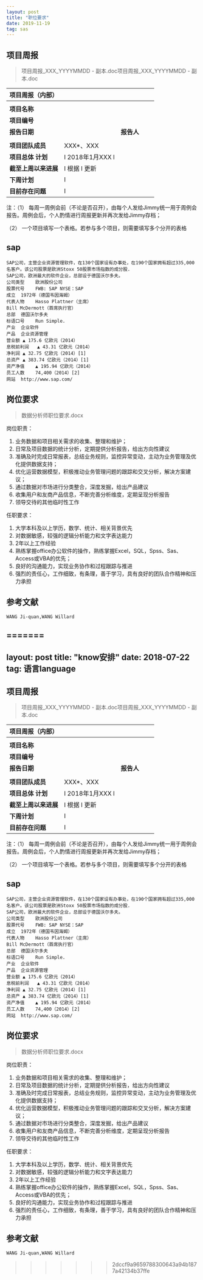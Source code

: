 ```yaml
---
layout: post
title: "职位要求"
date: 2019-11-19
tag: sas
---
```






## 项目周报



> 项目周报_XXX_YYYYMMDD - 副本.doc项目周报_XXX_YYYYMMDD - 副本.doc

| **项目周报（内部）**    |                     |            |      |      |
| ----------------------- | ------------------- | ---------- | ---- | ---- |
|                         |                     |            |      |      |
| **项目名称**            |                     |            |      |      |
| **项目编号**            |                     |            |      |      |
| **报告日期**            |                     | **报告人** |      |      |
|                         |                     |            |      |      |
| **项目团队成员**        | XXX*、XXX           |            |      |      |
| **项目总体**   **计划** | l  2018年1月XXX   l |            |      |      |
| **截至上周以来进展**    | l  根据   l  更新   |            |      |      |
| **下周计划**            | l                   |            |      |      |
| **目前存在问题**        | l                   |            |      |      |

 

注：（1） 每周一周例会前（不论是否召开），由每个人发给Jimmy统一用于周例会报告。周例会后，个人酌情进行周报更新并再次发给Jimmy存档；

（2） 一个项目填写一个表格。若参与多个项目，则需要填写多个分开的表格



## sap

```
SAP公司，主营企业资源管理软件，在130个国家设有办事处，在190个国家拥有超过335,000名客户。该公司股票是欧洲Stoxx 50股票市场指数的成分股.
SAP公司，欧洲最大的软件企业，总部设于德国沃尔多夫。
公司类型	欧洲股份公司
股票代号	FWB: SAP NYSE：SAP
成立	1972年（德国韦因海姆）
代表人物	Hasso Plattner（主席）
Bill McDermott（首席执行官）
总部	德国沃尔多夫
标语口号	Run Simple.
产业	企业软件
产品	企业资源管理
营业额	▲ 175.6 亿欧元（2014）
息税前利润	▲ 43.31 亿欧元（2014）
净利润	▲ 32.75 亿欧元（2014）[1]
总资产	▲ 383.74 亿欧元（2014）[1]
资产净值	▲ 195.94 亿欧元（2014）
员工人数	74,400（2014）[2]
网站	http://www.sap.com/
```





## 岗位要求

> 数据分析师职位要求.docx

岗位职责：

1. 业务数据和项目相关需求的收集、整理和维护；
2. 日常及项目数据的统计分析，定期提供分析报告，给出方向性建议
3. 准确及时完成日常报表，总结业务规则，监控异常变动，主动为业务管理及优化提供数据支持；
4. 优化运营数据模型，积极推动业务管理问题的跟踪和交叉分析，解决方案建议；
5. 通过数据对市场进行分类整合，深度发掘，给出产品建议
6. 收集用户和友商产品信息，不断完善分析维度，定期呈现分析报告
7. 领导交待的其他临时性工作

 

任职要求：

1. 大学本科及以上学历，数学、统计、相关背景优先
2. 对数据敏感，较强的逻辑分析能力和文字表达能力
3. 2年以上工作经验
4. 熟练掌握office办公软件的操作，熟练掌握Excel，SQL，Spss、Sas、Access或VBA的优先；
5. 良好的沟通能力，实现业务协作和过程跟踪与推进
6. 强烈的责任心，工作细致，有条理，善于学习，具有良好的团队合作精神和压力承担

 

 





## 参考文献

```
WANG Ji-quan,WANG Willard
```

=======
---
layout: post
title: "know安排"
date: 2018-07-22
tag: 语言language
---



## 项目周报



> 项目周报_XXX_YYYYMMDD - 副本.doc项目周报_XXX_YYYYMMDD - 副本.doc

| **项目周报（内部）**    |                     |            |      |      |
| ----------------------- | ------------------- | ---------- | ---- | ---- |
|                         |                     |            |      |      |
| **项目名称**            |                     |            |      |      |
| **项目编号**            |                     |            |      |      |
| **报告日期**            |                     | **报告人** |      |      |
|                         |                     |            |      |      |
| **项目团队成员**        | XXX*、XXX           |            |      |      |
| **项目总体**   **计划** | l  2018年1月XXX   l |            |      |      |
| **截至上周以来进展**    | l  根据   l  更新   |            |      |      |
| **下周计划**            | l                   |            |      |      |
| **目前存在问题**        | l                   |            |      |      |

 

注：（1） 每周一周例会前（不论是否召开），由每个人发给Jimmy统一用于周例会报告。周例会后，个人酌情进行周报更新并再次发给Jimmy存档；

（2） 一个项目填写一个表格。若参与多个项目，则需要填写多个分开的表格



## sap

```
SAP公司，主营企业资源管理软件，在130个国家设有办事处，在190个国家拥有超过335,000名客户。该公司股票是欧洲Stoxx 50股票市场指数的成分股.
SAP公司，欧洲最大的软件企业，总部设于德国沃尔多夫。
公司类型	欧洲股份公司
股票代号	FWB: SAP NYSE：SAP
成立	1972年（德国韦因海姆）
代表人物	Hasso Plattner（主席）
Bill McDermott（首席执行官）
总部	德国沃尔多夫
标语口号	Run Simple.
产业	企业软件
产品	企业资源管理
营业额	▲ 175.6 亿欧元（2014）
息税前利润	▲ 43.31 亿欧元（2014）
净利润	▲ 32.75 亿欧元（2014）[1]
总资产	▲ 383.74 亿欧元（2014）[1]
资产净值	▲ 195.94 亿欧元（2014）
员工人数	74,400（2014）[2]
网站	http://www.sap.com/
```





## 岗位要求

> 数据分析师职位要求.docx

岗位职责：

1. 业务数据和项目相关需求的收集、整理和维护；
2. 日常及项目数据的统计分析，定期提供分析报告，给出方向性建议
3. 准确及时完成日常报表，总结业务规则，监控异常变动，主动为业务管理及优化提供数据支持；
4. 优化运营数据模型，积极推动业务管理问题的跟踪和交叉分析，解决方案建议；
5. 通过数据对市场进行分类整合，深度发掘，给出产品建议
6. 收集用户和友商产品信息，不断完善分析维度，定期呈现分析报告
7. 领导交待的其他临时性工作

 

任职要求：

1. 大学本科及以上学历，数学、统计、相关背景优先
2. 对数据敏感，较强的逻辑分析能力和文字表达能力
3. 2年以上工作经验
4. 熟练掌握office办公软件的操作，熟练掌握Excel，SQL，Spss、Sas、Access或VBA的优先；
5. 良好的沟通能力，实现业务协作和过程跟踪与推进
6. 强烈的责任心，工作细致，有条理，善于学习，具有良好的团队合作精神和压力承担

 

 





## 参考文献

```
WANG Ji-quan,WANG Willard
```

>>>>>>> 2dccf9a9659788300643a94b1877a42134b37ffe
